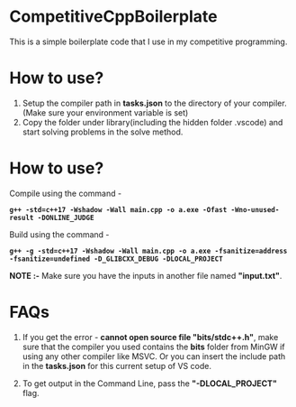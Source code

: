 # CompetitiveCppBoilerplate

This is a simple boilerplate code that I use in my competitive programming.


# How to use?
1. Setup the compiler path in **tasks.json** to the directory of your compiler. (Make sure your environment variable is set)
2. Copy the folder under library(including the hidden folder .vscode) and start solving problems in the solve method.

# How to use?

Compile using the command -  

**`g++ -std=c++17 -Wshadow -Wall main.cpp -o a.exe -Ofast -Wno-unused-result -DONLINE_JUDGE`**
  
Build using the command -  

**`g++ -g -std=c++17 -Wshadow -Wall main.cpp -o a.exe -fsanitize=address -fsanitize=undefined -D_GLIBCXX_DEBUG -DLOCAL_PROJECT`**

**NOTE :-** Make sure you have the inputs in another file named **"input.txt"**.

# FAQs

1. If you get the error - **cannot open source file "bits/stdc++.h"**, make sure that the compiler you used contains the **bits** folder from MinGW if using any other compiler like MSVC. Or you can insert the include path in the **tasks.json** for this current setup of VS code.

2. To get output in the Command Line, pass the **"-DLOCAL_PROJECT"** flag.
